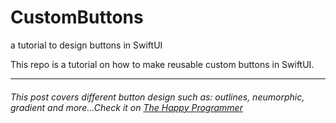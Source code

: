 # CustomButtons
a tutorial to design buttons in SwiftUI

<p>
    This repo is a tutorial on how to make reusable custom buttons in SwiftUI.
</p>
<hr>

<h6>
    This post covers different  button design such as: outlines, neumorphic, gradient and more...Check it on 
  <a href="https://thehappyprogrammer.com/custom-buttons-in-swiftui/">The Happy Programmer</a>
</h6>




